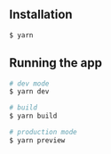 ## Installation

```bash
$ yarn
```

## Running the app

```bash
# dev mode
$ yarn dev

# build
$ yarn build

# production mode
$ yarn preview
```

